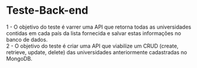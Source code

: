 # Teste-Back-end
1 - O objetivo do teste é varrer uma API que retorna todas as universidades contidas em cada país da lista fornecida e salvar estas informações no banco de dados.  
2 - O objetivo do teste é criar uma API que viabilize um CRUD (create, retrieve, update, delete)
das universidades anteriormente cadastradas no MongoDB.
